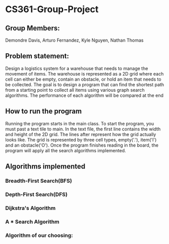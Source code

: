 # CS361-Group-Project

## Group Members:
Demondre Davis, Arturo Fernandez, Kyle Nguyen, Nathan Thomas

## Problem statement:
Design a logistics system for a warehouse that needs to manage the movement 
of items. The warehouse is represented as a 2D grid where each cell can 
either be empty, contain an obstacle, or hold an item that needs to be 
collected. The goal is to design a program that can find the shortest path 
from a starting point to collect all items using various graph search 
algorithms. The performance of each algorithm will be compared at the end 


## How to run the program
Running the program starts in the main class. To start the program, you must 
past a text tile to main. In the text file, the first line contains the 
width and height of the 2D grid. The lines after represent how the grid actually
looks like. The grid is represented by three cell types, empty('.'), item('I') 
and an obstacle('O'). Once the program finishes reading in the board, the 
program will apply all the search algorithms implemented.

## Algorithms implemented

### Breadth-First Search(BFS)

### Depth-First Search(DFS)

### Dijkstra's Algorithm

### A * Search Algorithm

### Algorithm of our choosing: 

